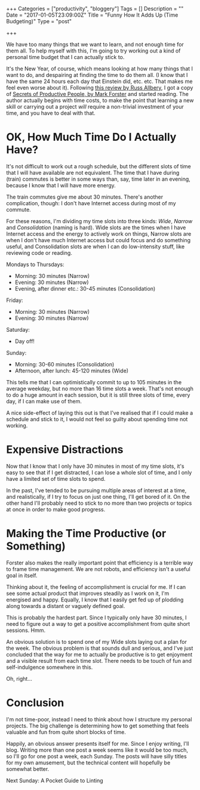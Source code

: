 +++
Categories = ["productivity", "bloggery"]
Tags = []
Description = ""
Date = "2017-01-05T23:09:00Z"
Title = "Funny How It Adds Up (Time Budgeting)"
Type = "post"

+++

We have too many things that we want to learn, and not enough time for them all.
To help myself with this, I'm going to try working out a kind of
personal time budget that I can actually stick to.

<!--more-->

It's the New Year, of course, which means looking at how many things that I want
to do, and despairing at finding the time to do them all. (I know that I have
the same 24 hours each day that Einstein did, etc. etc. That makes me feel even
worse about it). Following [this review by Russ
Allbery](https://www.eyrie.org/~eagle/reviews/books/1-4736-0885-6.html), I got a
copy of [Secrets of Productive People, by Mark
Forster](http://markforster.squarespace.com/) and started reading. The author
actually begins with time costs, to make the point that learning a new skill or
carrying out a project _will_ require a non-trivial investment of your time, and
you have to deal with that.

# OK, How Much Time Do I Actually Have?

It's not difficult to work out a rough schedule, but the different slots of time
that I will have available are not equivalent. The time that I have during
(train) commutes is better in some ways than, say, time later in an evening,
because I know that I will have more energy.

The train commutes give me about 30 minutes. There's another complication,
though: I don't have Internet access during most of my commute.

For these reasons, I'm dividing my time slots into three kinds: _Wide_, _Narrow_
and _Consolidation_ (naming is hard). Wide slots are the times when I have
Internet access and the energy to actively work on things, Narrow slots are when
I don't have much Internet access but could focus and do something useful, and
Consolidation slots are when I can do low-intensity stuff, like
reviewing code or reading.

Mondays to Thursdays:

- Morning: 30 minutes (Narrow)
- Evening: 30 minutes (Narrow)
- Evening, after dinner etc.: 30-45 minutes (Consolidation)

Friday:

- Morning: 30 minutes (Narrow)
- Evening: 30 minutes (Narrow)

Saturday:

- Day off!

Sunday:

- Morning: 30-60 minutes (Consolidation)
- Afternoon, after lunch: 45-120 minutes (Wide)

This tells me that I can optimistically commit to up to 105 minutes in the
average weekday, but no more than 16 time slots a week. That's not enough to do
a huge amount in each session, but it is still three slots of time, every day,
if I can make use of them.

A nice side-effect of laying this out is that I've realised that if I could make
a schedule and stick to it, I would not feel so guilty about spending time not
working.

# Expensive Distractions

Now that I know that I only have 30 minutes in most of my time slots, it's easy
to see that if I get distracted, I can lose a whole slot of time, and I only
have a limited set of time slots to spend.

In the past, I've tended to be pursuing multiple areas of interest at a time,
and realistically, if I try to focus on just one thing, I'll get bored of it. On
the other hand I'll probably need to stick to no more than two projects or
topics at once in order to make good progress.

# Making the Time Productive (or Something)

Forster also makes the really important point that efficiency is a terrible way
to frame time management. We are not robots, and efficiency isn't a useful goal
in itself.

Thinking about it, the feeling of accomplishment is crucial for me. If
I can see some actual product that improves steadily as I work on it, I'm
energised and happy. Equally, I know that I easily get fed up of plodding along
towards a distant or vaguely defined goal.

This is probably the hardest part. Since I typically only have 30 minutes, I
need to figure out a way to get a positive accomplishment from quite short
sessions. Hmm.

An obvious solution is to spend one of my Wide slots laying out a plan for the
week. The obvious problem is that sounds dull and serious, and I've just
concluded that the way for me to actually be productive is to get enjoyment and
a visible result from each time slot. There needs to be  touch of fun and
self-indulgence somewhere in this.

Oh, right...

# Conclusion

I'm not time-poor, instead I need to think
about how I structure my personal projects. The big challenge is determining
how to get something that feels valuable and fun from quite short blocks of time.

Happily, an obvious answer presents itself for me. Since I enjoy writing, I'll
blog. Writing more than one post a week seems like it would be too much, so I'll
go for one post a week, each Sunday. The posts will have silly titles for my own
amusement, but the technical content will hopefully be somewhat better.

Next Sunday: A Pocket Guide to Linting

